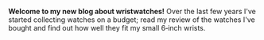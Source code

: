 **Welcome to my new blog about wristwatches!** Over the last few years I've started collecting watches on a budget; read my review of the watches I've bought and find out how well they fit my small 6&#8209;inch&nbsp;wrists.
